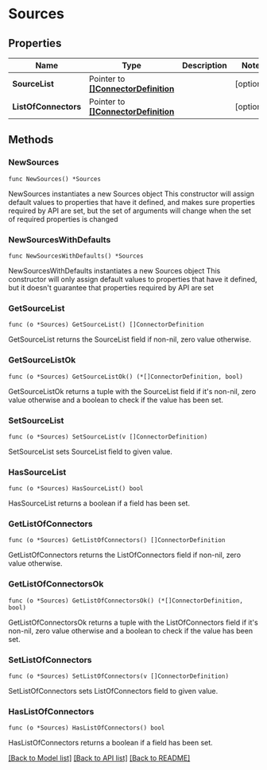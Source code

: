 # Sources

## Properties

Name | Type | Description | Notes
------------ | ------------- | ------------- | -------------
**SourceList** | Pointer to [**[]ConnectorDefinition**](ConnectorDefinition.md) |  | [optional] 
**ListOfConnectors** | Pointer to [**[]ConnectorDefinition**](ConnectorDefinition.md) |  | [optional] 

## Methods

### NewSources

`func NewSources() *Sources`

NewSources instantiates a new Sources object
This constructor will assign default values to properties that have it defined,
and makes sure properties required by API are set, but the set of arguments
will change when the set of required properties is changed

### NewSourcesWithDefaults

`func NewSourcesWithDefaults() *Sources`

NewSourcesWithDefaults instantiates a new Sources object
This constructor will only assign default values to properties that have it defined,
but it doesn't guarantee that properties required by API are set

### GetSourceList

`func (o *Sources) GetSourceList() []ConnectorDefinition`

GetSourceList returns the SourceList field if non-nil, zero value otherwise.

### GetSourceListOk

`func (o *Sources) GetSourceListOk() (*[]ConnectorDefinition, bool)`

GetSourceListOk returns a tuple with the SourceList field if it's non-nil, zero value otherwise
and a boolean to check if the value has been set.

### SetSourceList

`func (o *Sources) SetSourceList(v []ConnectorDefinition)`

SetSourceList sets SourceList field to given value.

### HasSourceList

`func (o *Sources) HasSourceList() bool`

HasSourceList returns a boolean if a field has been set.

### GetListOfConnectors

`func (o *Sources) GetListOfConnectors() []ConnectorDefinition`

GetListOfConnectors returns the ListOfConnectors field if non-nil, zero value otherwise.

### GetListOfConnectorsOk

`func (o *Sources) GetListOfConnectorsOk() (*[]ConnectorDefinition, bool)`

GetListOfConnectorsOk returns a tuple with the ListOfConnectors field if it's non-nil, zero value otherwise
and a boolean to check if the value has been set.

### SetListOfConnectors

`func (o *Sources) SetListOfConnectors(v []ConnectorDefinition)`

SetListOfConnectors sets ListOfConnectors field to given value.

### HasListOfConnectors

`func (o *Sources) HasListOfConnectors() bool`

HasListOfConnectors returns a boolean if a field has been set.


[[Back to Model list]](../README.md#documentation-for-models) [[Back to API list]](../README.md#documentation-for-api-endpoints) [[Back to README]](../README.md)


